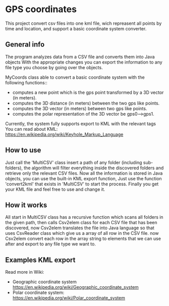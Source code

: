 GPS coordinates
=========

This project convert csv files into one kml file, wich repreasent all points by time and location,
and support a basic coordinate system converter.


General info
--------------
The program analyzes data from a CSV file and converts them into Java objects
With the appropriate changes you can export the information to any 
file type you choose by going over the objects.

MyCoords class able to convert a basic coordinate system with the following functions::
- computes a new point which is the gps point transformed by a 3D vector (in meters).
- computes the 3D distance (in meters) between the two gps like points.
- computes the 3D vector (in meters) between two gps like points.
- computes the polar representation of the 3D vector be gps0-->gps1.

Currently, the system fully supports export to KML with the relevant tags
You can read about KML: https://en.wikipedia.org/wiki/Keyhole_Markup_Language


How to use
--------------
Just call the 'MultiCSV' class insert a path of any folder (including sub-folders), the algorithm will filter everything inside the discovered folders and retrieve only the relevant CSV files.
Now all the information is stored in Java objects, you can use the built-in KML export function, Just
use the function 'convert2kml' that exists in 'MultiCSV' to start the process.
Finally you get your KML file and feel free to use and change it.

How it works
--------------
All start in MultiCSV class has a recursive function which scans all folders in the given path,
then calls Csv2elem class for each CSV file that has been discovered, now Csv2elem translates the file 
into Java language so that uses CsvReader class which give us a array of all row in the CSV file.
now Csv2elem convert each row in the array string to elements that we can use after and export to 
any file type we want to.


Examples KML export
-------------------


Read more in Wiki:
- Geographic coordinate system https://en.wikipedia.org/wiki/Geographic_coordinate_system
- Polar coordinate system: https://en.wikipedia.org/wiki/Polar_coordinate_system

